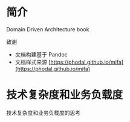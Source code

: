 
# 简介
Domain Driven Architecture book 

致谢

- 文档构建基于 Pandoc
- 文档样式来源 [https://phodal.github.io/mifa](https://phodal.github.io/mifa)

技术复杂度和业务负载度
===
技术复杂度和业务负载度的思考
